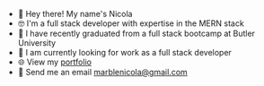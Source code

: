 - 👋 Hey there! My name's Nicola
- 🤓 I'm a full stack developer with expertise in the MERN stack
- 📝 I have recently graduated from a full stack bootcamp at Butler University
- 👀 I am currently looking for work as a full stack developer
- 🌐 View my <a href="https://nicolalenee.github.io/folio/"> portfolio </a>
- 📧 Send me an email <a href ="mailto: marblenicola@gmail.com">marblenicola@gmail.com</a>
<!---
nicolalenee/nicolalenee is a ✨ special ✨ repository because its `README.md` (this file) appears on your GitHub profile.
You can click the Preview link to take a look at your changes.
--->
